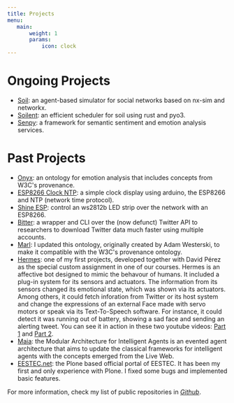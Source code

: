 ```yaml
---
title: Projects
menu:
   main: 
       weight: 1
       params:
           icon: clock
---
```


Ongoing Projects
================

* [Soil](https://soilsim.readthedocs.io): an agent-based simulator for social networks based on nx-sim and networkx.
* [Soilent](https://github.com/balkian/soilent): an efficient scheduler for soil using rust and pyo3.
* [Senpy](https://senpy.readthedocs.io): a framework for semantic sentiment and emotion analysis services.

Past Projects
=============

* [Onyx](http://gsi.dit.upm.es/ontologies/onyx): an ontology for emotion analysis that includes concepts from W3C's provenance.
* [ESP8266 Clock NTP](https://github.com/balkian/ESP8266_Clock_NTP): a simple clock display using arduino, the ESP8266 and NTP (network time protocol).
* [Shine ESP](https://github.com/balkian/shinesp): control an ws2812b LED strip over the network with an ESP8266.
* [Bitter](https://github.com/balkian/bitter): a wrapper and CLI over the (now defunct) Twitter API to researchers to download Twitter data much faster using multiple accounts.
* [Marl](http://gsi.dit.upm.es/ontologies/marl): I updated this ontology, originally created by Adam Westerski, to make it compatible with the W3C's provenance ontology.
* [Hermes](http://github.com/balkian/hermes): one of my first projects, developed together with David Pérez as the special custom assignment in one of our courses. Hermes is an affective bot designed to mimic the behavour of humans. It included a plug-in system for its sensors and actuators. The information from its sensors changed its emotional state, which was shown via its actuators. Among others, it could fetch inforation from Twitter or its host system and change the expressions of an external Face made with servo motors or speak via its Text-To-Speech software. For instance, it could detect it was running out of battery, showing a sad face and sending an alerting tweet. You can see it in action in these two youtube videos: [Part 1](http://www.youtube.com/watch?v=KnEYahPD9z4) and [Part 2](http://www.youtube.com/watch?v=lQZldCTPEJc).
* [Maia](http://github.com/gsi-upm/maia): the Modular Architecture for Intelligent Agents is an evented agent architecture that aims to update the classical frameworks for intelligent agents with the concepts emerged from the Live Web.
* [EESTEC.net](http://github.com/eestec/eestec.portal): the Plone based official portal of EESTEC. It has been my first and only experience with Plone. I fixed some bugs and implemented basic features.

For more information, check my list of public repositories in <a href="http://github.com/balkian"><i class="fab fa-github"> Github</i></a>.
